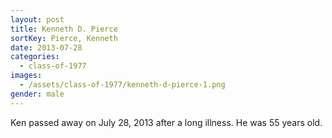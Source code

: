 ```yaml
---
layout: post
title: Kenneth D. Pierce
sortKey: Pierce, Kenneth
date: 2013-07-28
categories:
  - class-of-1977
images:
  - /assets/class-of-1977/kenneth-d-pierce-1.png
gender: male
---
```

Ken passed away on July 28, 2013 after a long illness. He was 55 years old.
